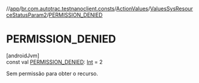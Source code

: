 //[app](../../../../index.md)/[br.com.autotrac.testnanoclient.consts](../../index.md)/[ActionValues](../index.md)/[ValuesSysResourceStatusParam2](index.md)/[PERMISSION_DENIED](-p-e-r-m-i-s-s-i-o-n_-d-e-n-i-e-d.md)

# PERMISSION_DENIED

[androidJvm]\
const val [PERMISSION_DENIED](-p-e-r-m-i-s-s-i-o-n_-d-e-n-i-e-d.md): [Int](https://kotlinlang.org/api/latest/jvm/stdlib/kotlin/-int/index.html) = 2

Sem permissão para obter o recurso.
